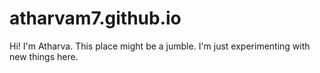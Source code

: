 # atharvam7.github.io

Hi! I'm Atharva. This place might be a jumble.
I'm just experimenting with new things here.


